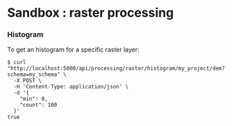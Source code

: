 # Sandbox : raster processing


### Histogram

To get an histogram for a specific raster layer:

```` shell
$ curl "http://localhost:5000/api/processing/raster/histogram/my_project/dem?schema=my_schema" \
  -X POST \
  -H 'Content-Type: application/json' \
  -d '{
    "min": 0,
    "count": 100
  }'
true
````
